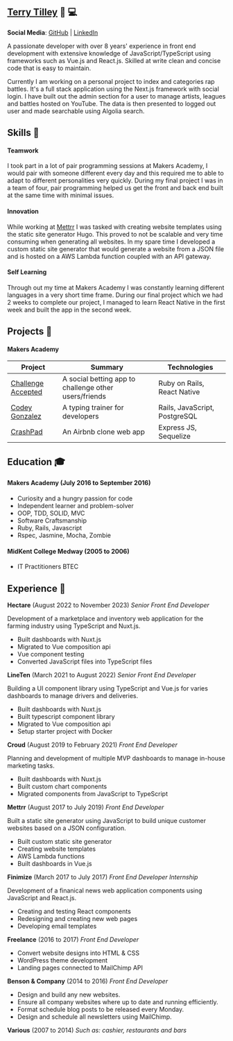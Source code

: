 ## [Terry Tilley](https://terrytilley.com/) 🎨 💻

**Social Media**: [GitHub](https://www.linkedin.com/in/terrytilley/) | [LinkedIn](https://www.linkedin.com/in/terrytilley/)

A passionate developer with over 8 years' experience in front end development with extensive knowledge of JavaScript/TypeScript using frameworks such as Vue.js and React.js. Skilled at write clean and concise code that is easy to maintain.

Currently I am working on a personal project to index and categories rap battles. It's a full stack application using the Next.js framework with social login. I have built out the admin section for a user to manage artists, leagues and battles hosted on YouTube. The data is then presented to logged out user and made searchable using Algolia search.

## Skills 🤹

#### Teamwork

I took part in a lot of pair programming sessions at Makers Academy, I would pair with someone different every day and this required me to able to adapt to different personalities very quickly. During my final project I was in a team of four, pair programming helped us get the front and back end built at the same time with minimal issues.

#### Innovation

While working at [Mettrr](https://www.mettrr.com) I was tasked with creating website templates using the static site generator Hugo. This proved to not be scalable and very time consuming when generating all websites. In my spare time I developed a custom static site generator that would generate a website from a JSON file and is hosted on a AWS Lambda function coupled with an API gateway.

#### Self Learning

Through out my time at Makers Academy I was constantly learning different languages in a very short time frame. During our final project which we had 2 weeks to complete our project, I managed to learn React Native in the first week and built the app in the second week.

## Projects 📝

#### Makers Academy

| Project                                                          | Summary                                               | Technologies                  |
| ---------------------------------------------------------------- | ----------------------------------------------------- | ----------------------------- |
| [Challenge Accepted](https://github.com/challenge-accepted-team) | A social betting app to challenge other users/friends | Ruby on Rails, React Native   |
| [Codey Gonzalez](https://github.com/terrytilley/codey-gonzalez)  | A typing trainer for developers                       | Rails, JavaScript, PostgreSQL |
| [CrashPad](https://github.com/terrytilley/crashpad)              | An Airbnb clone web app                               | Express JS, Sequelize         |

## Education 🎓

#### Makers Academy (July 2016 to September 2016)

- Curiosity and a hungry passion for code
- Independent learner and problem-solver
- OOP, TDD, SOLID, MVC
- Software Craftsmanship
- Ruby, Rails, Javascript
- Rspec, Jasmine, Mocha, Zombie

#### MidKent College Medway (2005 to 2006)

- IT Practitioners BTEC

## Experience 💼

**Hectare** (August 2022 to November 2023)
_Senior Front End Developer_

Development of a marketplace and inventory web application for the farming industry using TypeScript and Nuxt.js.

- Built dashboards with Nuxt.js
- Migrated to Vue composition api
- Vue component testing
- Converted JavaScript files into TypeScript files

**LineTen** (March 2021 to August 2022)
_Senior Front End Developer_

Building a UI component library using TypeScript and Vue.js for varies dashboards to manage drivers and deliveries.

- Built dashboards with Nuxt.js
- Built typescript component library
- Migrated to Vue composition api
- Setup starter project with Docker

**Croud** (August 2019 to February 2021)
_Front End Developer_

Planning and development of multiple MVP dashboards to manage in-house marketing tasks.

- Built dashboards with Nuxt.js
- Built custom chart components
- Migrated components from JavaScript to TypeScript

**Mettrr** (August 2017 to July 2019)
_Front End Developer_

Built a static site generator using JavaScript to build unique customer websites based on a JSON configuration.

- Built custom static site generator
- Creating website templates
- AWS Lambda functions
- Built dashboards in Vue.js

**Finimize** (March 2017 to July 2017)
_Front End Developer Internship_

Development of a finanical news web application components using JavaScript and React.js.

- Creating and testing React components
- Redesigning and creating new web pages
- Developing email templates

**Freelance** (2016 to 2017)
_Front End Developer_

- Convert website designs into HTML & CSS
- WordPress theme development
- Landing pages connected to MailChimp API

**Benson & Company** (2014 to 2016)
_Front End Developer_

- Design and build any new websites.
- Ensure all company websites where up to date and running efficiently.
- Format schedule blog posts to be released every Monday.
- Design and schedule all newsletters using MailChimp.

**Various** (2007 to 2014)
_Such as: cashier, restaurants and bars_
